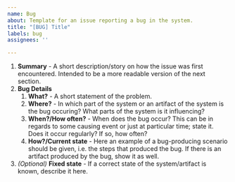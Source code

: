```yaml
---
name: Bug  
about: Template for an issue reporting a bug in the system.
title: "[BUG] Title"
labels: bug
assignees: ''

---
```


1. **Summary** - A short description/story on how the issue was first encountered. Intended to be a more readable version of the next section.
2. **Bug Details** 
   1. **What?** - A short statement of the problem.
   2. **Where?** - In which part of the system or an artifact of the system is the bug occuring? What parts of the system is it influencing?
   3. **When?/How often?** - When does the bug occur? This can be in regards to some causing event or just at particular time; state it. Does it occur regularly? If so, how often?
   4. **How?/Current state** - Here an example of a bug-producing scenario should be given, i.e. the steps that produced the bug. If there is an artifact produced by the bug, show it as well.
3. *(Optional)* **Fixed state** - If a correct state of the system/artifact is known, describe it here.
